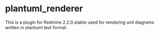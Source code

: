 plantuml_renderer
=================

This is a plugin for Redmine 2.2.0.stable used for rendering uml diagrams written in plantuml text format.

